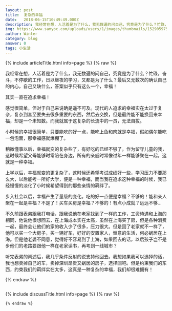```yaml
---
layout: post
title:  复杂的幸福
date:   2018-06-15T10:49:49.000Z
description: 我经常在想，人活着是为了什么，我无数遍的问自己，究竟是为了什么？忙碌，奋斗，不停歇的工作，日以继夜的学习，又都是为了什么？最后又无数次的确认自己的内心，自己又缺...
img: https://www.samyoc.com/uploads/users/1/images/thumbnails/1529059751219.jpg
author: Winter
category: blog
answer: 0
tags: 小生活
---
```

<div class="article-root">
  <div class="article">
    {% include articleTitle.html info=page %}
    {% raw %}
    <div class="article-content"><p>我经常在想，人活着是为了什么，我无数遍的问自己，究竟是为了什么？忙碌，奋斗，不停歇的工作，日以继夜的学习，又都是为了什么？最后又无数次的确认自己的内心，自己又缺什么，答案似乎只有这么一个，幸福！</p>

<p>其实一直在追求幸福！</p>

<p>感觉很简单，但对于自己来说确是遥不可及。现代的人追求的幸福实在太过于复杂，复杂到甚至要失去很多重要的东西，然后去交换，但是最终能不能换回来幸福，却是一个未知数。而我就属于这复杂的长流中的一员，无法自拔。</p>

<p>小时候的幸福很简单，只要能吃的好一点，能吃上鱼和肉就是幸福，假如偶尔能吃一包泡面，那幸福感就爆棚了。</p>

<p>稍微懂事以后，幸福就变的复杂些了，有好吃的已经不够了，作为留守儿童的我，这时候希望父母能够时常陪在身边，所有的亲戚时常像过年一样能够聚在一起，这就是一种幸福。</p>

<p>上学以后，幸福就变的更复杂了，这时候还希望考试成绩好一些，学习压力不要那么大，以后能考一所好大学，便是一种幸福，而当我在追求这种幸福的时候，我已经慢慢的淡化了小时候希望得到的那些亲情的羁绊了。</p>

<p>步入社会以后，幸福产生了量级的变化。吃的好一点便是幸福？不够的！能和亲人聚在一起是幸福？不是了！买车买房是幸福？不够的！有点小成就？远远不够...</p>

<p>不久前跟表弟跟我打电话，跟我说他在老家找到了一样的工作，工资待遇和上海的相同，他说他很想回去，在上海成本实在太高，虽然在上海买了房，但是各种消费一起，最终会让他们的家的收入少了很多，压力很大。但是回了老家就不一样了，他可以买一个大房子，买一辆好车，好好的安置家人，惬意的生活，何必蜗居在上海。但是他老婆不同意，觉得好不容易到了上海，如果回去的话，以后孩子岂不是步他们的老路要跟他一样在老家读书，再考到一线城市？</p>

<p>听完表弟的阐述后，我几乎条件反射的说支持他回去。我想如果我可以选择的话，我也想卖掉自己的车，卖掉深圳昂贵又蜗居的房子，选择回吧。但是约束我们的东西，约束我们的羁绊实在太多，这真是一种复杂的幸福，我们却很难拥有！</p>
</div>
    {% endraw %}
  </div>
  <p style="height: 0;width:0;overflow: hidden;"> 第56篇《复杂的幸福》来自Winter(https://github.com/aiyld/aiyld.github.io)的站点</p>
  <div class="discuss-wrapper">
    {% include discussTitle.html info=page %}
    {% raw %}
    
    {% endraw %}
  </div>
<div>
